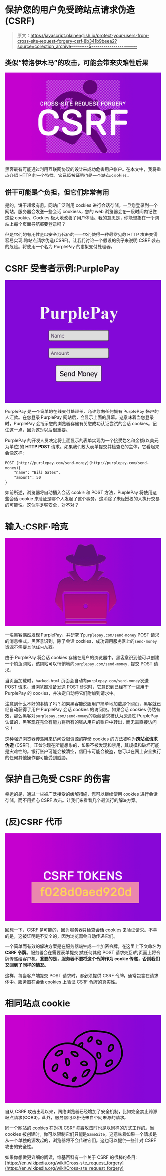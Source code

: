 # 保护您的用户免受跨站点请求伪造(CSRF)

> 原文：<https://javascript.plainenglish.io/protect-your-users-from-cross-site-request-forgery-csrf-8b341b9beea2?source=collection_archive---------5----------------------->

## 类似“特洛伊木马”的攻击，可能会带来灾难性后果

![](img/668bfb433af2035159d4c0db9b491a70.png)

黑客最有可能通过利用互联网协议的设计来成功危害用户帐户。在本文中，我将重点介绍 HTTP 的一个特性，它已经被证明也是一个缺点:cookies。

## **饼干可能是个负担，但它们非常有用**

是的，饼干超级有用。网站广泛利用 cookies 进行会话存储。一旦您登录到一个网站，服务器会发送一些会话 cookiess，您的 web 浏览器会在一段时间内记住这些 cookie。Cookies 极大地改善了用户体验。我的意思是，你能想象在一个网站上每个页面导航都要登录吗？

但是它们的有用性是以安全为代价的——它们使得一种最常见的 HTTP 攻击变得容易实现:跨站点请求伪造(CSRF)。让我们讨论一个假设的例子来说明 CSRF 袭击的危险。将使用一个名为 PurplePay 的虚拟支付处理器。

# CSRF 受害者示例:PurplePay

![](img/d34a35a5ad7f0442da65b65b5f4e73c6.png)

PurplePay 是一个简单的在线支付处理器，允许您向任何拥有 PurplePay 帐户的人汇款。在您登录 PurplePay 网站后，会显示上面的屏幕。这意味着当您登录时，PurplePay 会指示您的浏览器存储有关您成功认证尝试的会话 cookies。记住这一点，因为这对以后很重要。

PurplePay 的开发人员决定将上面显示的表单实现为一个接受姓名和金额(以美元为单位)的 **HTTP POST** 请求。如果我们放大表单提交并检查它的主体，它看起来会像这样:

```
POST [http://purplepay.com/send-money](http://purplepay.com/send-money){
    "name": "Bill Gates",
    "amount": 50
}
```

如前所述，浏览器将自动插入会话 cookie 和 POST 方法，PurplePay 将使用这些会话 cookie 来验证是哪个人发起了这个事务。这消除了未经授权的人执行交易的可能性。这似乎足够安全，对不对？

# 输入:CSRF·哈克

![](img/9d51e4ed4609720086484746a34380e9.png)

一名黑客偶然发现 PurplePay，并研究了`purplepay.com/send-money` POST 请求的消息格式。黑客意识到，除了会话 cookies，成功调用服务器上的`send-money`资源不需要其他任何东西。

由于 PurplePay 将会话 cookies 存储在用户的浏览器中，黑客意识到他可以创建一个钓鱼网站，该网站可以悄悄地向`purplepay.com/send-money.` 提交 POST 请求。

当页面加载时，`hacked.html` 页面会自动向`purplepay.com/send-money`发送 POST 请求。当浏览器准备发送 POST 请求时，它意识到已经有了一些用于 PurplePay 的 cookies，并决定自动将它们附加到请求中。

注意到什么不好的事情了吗？如果黑客能说服用户简单地加载那个网页，黑客就已经自动获得了用户 PurplePay 会话 cookies 的访问权。如果会话 cookies 仍然有效，那么黑客对`purplepay.com/send-money`的隐藏请求被认为是通过 PurplePay 认证的，黑客现在完全有能力将所有的钱从用户的账户中转出，而无需直接访问它！

这种强迫浏览器传递用来访问受限资源的存储 cookies 的方法被称为**跨站点请求伪造** (CSRF)。正如你现在所能想象的，如果不被发现和禁用，其规模和破坏可能是灾难性的。银行账户可能会被清空，信用卡可能会被盗，您可以在网上安全执行的任何其他操作都可能受到威胁。

# **保护自己免受 CSRF 的伤害**

幸运的是，通过一些被广泛接受的缓解措施，您可以继续使用 cookies 进行会话存储，而不用担心 CSRF 攻击。让我们来看看几个最流行的解决方案。

# (反)CSRF 代币

![](img/20d61bf93590acb6c912baabf33e2da2.png)

回想一下，CSRF 是可能的，因为服务器只检查会话 cookies 来验证请求。不幸的是，这被证明是不安全的，因为浏览器会自动传递它们。

一个简单而有效的解决方案是在服务器端生成一个加密令牌，在这里上下文命名为 **CSRF 令牌**。服务器会在需要表单提交(或任何其他 POST 请求交互)的页面上将令牌传递给客户机。**重要的是，服务器不要将这个令牌作为 cookie 传递，否则我们又回到了同样的情况。**

这样，每当客户端提交 POST 请求时，都必须提供 CSRF 令牌，通常包含在请求体中。服务器在会话 cookies 上验证 CSRF 令牌的真实性。

# **相同站点 cookie**

![](img/6abd56cf746e66863eaa17f80aec80bd.png)

自从 CSRF 攻击出现以来，网络浏览器已经增加了安全机制，比如完全禁止跨源站点请求(CORS)。此外，服务器可以拒绝来自不同来源的请求。

同一个网站的 cookies 在对抗 CSRF 病毒攻击时也是以同样的方式工作的。当 cookies 被创建时，你可以限制它们只能是`SameSite`，这意味着如果一个请求是从一个单独的源发起的，浏览器将不会传递它们。这也可以提供一些针对 CSRF 攻击的安全性。

如果你想做更详细的阅读，维基百科有一个关于 CSRF 的很棒的条目:[https://en.wikipedia.org/wiki/Cross-site_request_forgery](https://en.wikipedia.org/wiki/Cross-site_request_forgery)